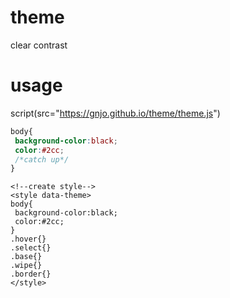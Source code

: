# theme
clear contrast 
# usage
script(src="https://gnjo.github.io/theme/theme.js")
```css
body{
 background-color:black;
 color:#2cc;
 /*catch up*/
}
```
```
<!--create style-->
<style data-theme>
body{
 background-color:black;
 color:#2cc;
}
.hover{}
.select{}
.base{}
.wipe{}
.border{}
</style>
```
